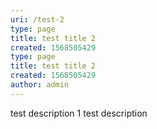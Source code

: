 ```yaml
---
uri: /test-2
type: page
title: test title 2
created: 1568505429
type: page
title: test title 2
created: 1568505429
author: admin
---
```


test description 1
test description
